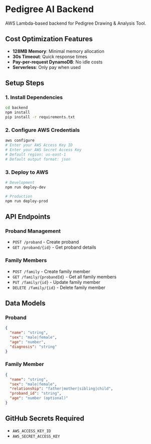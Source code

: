 # Pedigree AI Backend

AWS Lambda-based backend for Pedigree Drawing & Analysis Tool.

## Cost Optimization Features
- **128MB Memory**: Minimal memory allocation
- **30s Timeout**: Quick response times
- **Pay-per-request DynamoDB**: No idle costs
- **Serverless**: Only pay when used

## Setup Steps

### 1. Install Dependencies
```bash
cd backend
npm install
pip install -r requirements.txt
```

### 2. Configure AWS Credentials
```bash
aws configure
# Enter your AWS Access Key ID
# Enter your AWS Secret Access Key
# Default region: us-east-1
# Default output format: json
```

### 3. Deploy to AWS
```bash
# Development
npm run deploy-dev

# Production
npm run deploy-prod
```

## API Endpoints

### Proband Management
- `POST /proband` - Create proband
- `GET /proband/{id}` - Get proband details

### Family Members
- `POST /family` - Create family member
- `GET /family/{probandId}` - Get all family members
- `PUT /family/{id}` - Update family member
- `DELETE /family/{id}` - Delete family member

## Data Models

### Proband
```json
{
  "name": "string",
  "sex": "male|female",
  "age": "number",
  "diagnosis": "string"
}
```

### Family Member
```json
{
  "name": "string",
  "sex": "male|female", 
  "relationship": "father|mother|sibling|child",
  "proband_id": "string",
  "age": "number (optional)"
}
```

## GitHub Secrets Required
- `AWS_ACCESS_KEY_ID`
- `AWS_SECRET_ACCESS_KEY`
